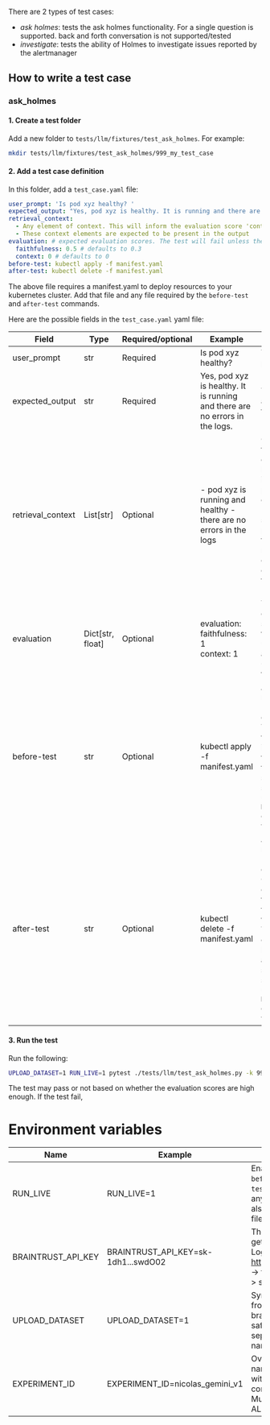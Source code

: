 

There are 2 types of test cases:

- *ask holmes*: tests the ask holmes functionality. For a single question is supported. back and forth conversation is not supported/tested
- *investigate*: tests the ability of Holmes to investigate issues reported by the alertmanager

## How to write a test case

### ask_holmes

#### 1. Create a test folder

Add a new folder to `tests/llm/fixtures/test_ask_holmes`. For example:

```sh
mkdir tests/llm/fixtures/test_ask_holmes/999_my_test_case
```

#### 2. Add a test case definition

In this folder, add a `test_case.yaml` file:

```yaml
user_prompt: 'Is pod xyz healthy? '
expected_output: "Yes, pod xyz is healthy. It is running and there are no errors in the logs."
retrieval_context:
  - Any element of context. This will inform the evaluation score 'context'
  - These context elements are expected to be present in the output
evaluation: # expected evaluation scores. The test will fail unless the LLM scores at least the following:
  faithfulness: 0.5 # defaults to 0.3
  context: 0 # defaults to 0
before-test: kubectl apply -f manifest.yaml
after-test: kubectl delete -f manifest.yaml
```

The above file requires a manifest.yaml to deploy resources to your kubernetes cluster. Add that file and any file required by the `before-test` and `after-test` commands.

Here are the possible fields in the `test_case.yaml` yaml file:

| Field             | Type             | Required/optional | Example                                                                     | Description                                                                                                                                                                                                            |
|-------------------|------------------|-------------------|-----------------------------------------------------------------------------|------------------------------------------------------------------------------------------------------------------------------------------------------------------------------------------------------------------------|
| user_prompt       | str              | Required          | Is pod xyz healthy?                                                         | The user prompt                                                                                                                                                                                                        |
| expected_output   | str              | Required          | Yes, pod xyz is healthy. It is running and there are no errors in the logs. | The expected answer from the LLM                                                                                                                                                                                       |
| retrieval_context | List[str]        | Optional          | - pod xyz is running and healthy - there are no errors in the logs          | Context that the LLM is expected to have used in its answer. If present, this generates a 'context' score proportional to the number of matching context elements found in the LLM's output.                           |
| evaluation        | Dict[str, float] | Optional          | evaluation: <br/>   faithfulness: 1  <br/>  context: 1  <br/>               | The minimum expected scores. The test will fail unless these are met. Set to 0 for unstable tests.                                                                                                                     |
| before-test       | str              | Optional          | kubectl apply -f manifest.yaml                                              | A command to run before the LLM evaluation. The CWD for this command is the same folder as the fixture. This step is skipped unless `RUN_LIVE` environment variable is set                                             |
| after-test        | str              | Optional          | kubectl delete -f manifest.yaml                                             | A command to run after the LLM evaluation.The CWD for this command is the same folder as the fixture. Typically cleans up any before-test action. This step is skipped unless  `RUN_LIVE`  environment variable is set |


#### 3. Run the test

Run the following:

```sh
UPLOAD_DATASET=1 RUN_LIVE=1 pytest ./tests/llm/test_ask_holmes.py -k 999_my_test_case
```

The test may pass or not based on whether the evaluation scores are high enough. If the test fail,

# Environment variables

| Name               | Example                             | Description                                                                                                                            |
|--------------------|-------------------------------------|----------------------------------------------------------------------------------------------------------------------------------------|
| RUN_LIVE           | RUN_LIVE=1                          | Enables the execution of `before-test` and `after-test` commands to setuo any remote resource. This also ignores any mock files.       |
| BRAINTRUST_API_KEY | BRAINTRUST_API_KEY=sk-1dh1...swdO02 | The braintrust API key you get from your account. Log in https://www.braintrust.dev -> top right persona logo -> settings -> API keys. |
| UPLOAD_DATASET     | UPLOAD_DATASET=1                    | Synchronise the dataset from the local machine to braintrust. This is usually safe as datasets are separated by branch name.           |
| EXPERIMENT_ID      | EXPERIMENT_ID=nicolas_gemini_v1     | Override the experiment name in Braintrust. Helps with identifying and comparing experiments. Must be unique across ALL experiments.   |

